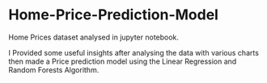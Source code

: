 # Home-Price-Prediction-Model
Home Prices dataset analysed in jupyter notebook.

I Provided some useful insights after analysing the data with various charts then made a Price prediction model using the Linear Regression and Random Forests Algorithm.
